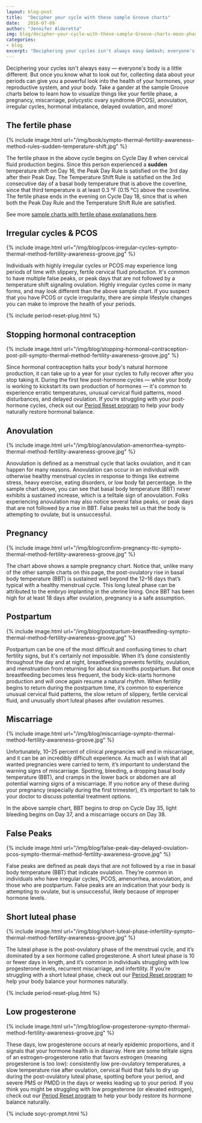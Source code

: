 ```yaml
---
layout: blog-post
title:  "Decipher your cycle with these sample Groove charts"
date:   2016-07-09
author: "Jennifer Aldoretta"
img: blog/decipher-your-cycle-with-these-sample-Groove-charts-moon-phases.jpg
categories:
- blog
excerpt: "Deciphering your cycles isn't always easy &mdash; everyone's body is a little different. But once you know what to look out for, collecting data about your periods can give you a powerful look into the health of your hormones, your reproductive system, and your body ..."
---
```


Deciphering your cycles isn't always easy &mdash; everyone's body is a little different. But once you know what to look out for, collecting data about your periods can give you a powerful look into the health of your hormones, your reproductive system, and your body. Take a gander at the sample Groove charts below to learn how to visualize things like your fertile phase, a pregnancy, miscarriage, polycystic ovary syndrome (PCOS), anovulation, irregular cycles, hormonal imbalance, delayed ovulation, and more!

## The fertile phase ##

{% include image.html url="/img/book/sympto-thermal-fertility-awareness-method-rules-sudden-temperature-shift.jpg" %}

The fertile phase in the above cycle begins on Cycle Day 8 when cervical fluid production begins. Since this person experienced a <strong>sudden</strong> temperature shift on Day 16, the Peak Day Rule is satisfied on the 3rd day after their Peak Day. The Temperature Shift Rule is satisfied on the 3rd consecutive day of a basal body temperature that is above the coverline, since that third temperature is at least 0.3 &deg;F (0.15 &deg;C) above the coverline. The fertile phase ends in the evening on Cycle Day 18, since that is when both the Peak Day Rule and the Temperature Shift Rule are satisfied.

See more <a class="text-link" href="/the-cycle/chapter-7-the-rules-of-the-sympto-thermal-method/#sample-STM-charts">sample charts with fertile phase explanations here</a>.

## Irregular cycles &amp; PCOS ##

{% include image.html url="/img/blog/pcos-irregular-cycles-sympto-thermal-method-fertility-awareness-groove.jpg" %}

Individuals with highly irregular cycles or PCOS may experience long periods of time with slippery, fertile cervical fluid production. It's common to have multiple false peaks, or peak days that are not followed by a temperature shift signaling ovulation. Highly irregular cycles come in many forms, and may look different than the above sample chart. If you suspect that you have PCOS or cycle irregularity, there are simple lifestyle changes you can make to improve the health of your periods.

{% include period-reset-plug.html %}

## Stopping hormonal contraception ##

{% include image.html url="/img/blog/stopping-hormonal-contraception-post-pill-sympto-thermal-method-fertility-awareness-groove.jpg" %}

Since hormonal contraception halts your body's natural hormone production, it can take up to a year for your cycles to fully recover after you stop taking it. During the first few post-hormone cycles &mdash; while your body is working to kickstart its own production of hormones &mdash; it's common to experience erratic temperatures, unusual cervical fluid patterns, mood disturbances, and delayed ovulation. If you’re struggling with your post-hormone cycles, check out our <a class="text-link" href="http://periodreset.readytogroove.com" onClick="ga('send', 'event', { eventCategory: Link, eventAction: 'Click', eventLabel: 'Period Reset - general link});">Period Reset program</a> to help your body naturally restore hormonal balance.

## Anovulation ##

{% include image.html url="/img/blog/anovulation-amenorrhea-sympto-thermal-method-fertility-awareness-groove.jpg" %}

Anovulation is defined as a menstrual cycle that lacks ovulation, and it can happen for many reasons. Anovulation can occur in an individual with otherwise healthy menstrual cycles in response to things like extreme stress, heavy exercise, eating disorders, or low body fat percentage. In the sample chart above, you can see that basal body temperature (BBT) never exhibits a sustained increase, which is a telltale sign of anovulation. Folks experiencing anovulation may also notice several false peaks, or peak days that are not followed by a rise in BBT. False peaks tell us that the body is attempting to ovulate, but is unsuccessful.

## Pregnancy ##

{% include image.html url="/img/blog/confirm-pregnancy-ttc-sympto-thermal-method-fertility-awareness-groove.jpg" %}

The chart above shows a sample pregnancy chart. Notice that, unlike many of the other sample charts on this page, the post-ovulatory rise in basal body temperature (BBT) is sustained well beyond the 12&ndash;16 days that’s typical with a healthy menstrual cycle. This long luteal phase can be attributed to the embryo implanting in the uterine lining. Once BBT has been high for at least 18 days after ovulation, pregnancy is a safe assumption.

## Postpartum ##

{% include image.html url="/img/blog/postpartum-breastfeeding-sympto-thermal-method-fertility-awareness-groove.jpg" %}

Postpartum can be one of the most difficult and confusing times to chart fertility signs, but it's certainly not impossible. When it’s done consistently throughout the day and at night, breastfeeding prevents fertility, ovulation, and menstruation from returning for about six months postpartum. But once breastfeeding becomes less frequent, the body kick-starts hormone production and will once again resume a natural rhythm. When fertility begins to return during the postpartum time, it’s common to experience unusual cervical fluid patterns, the slow return of slippery, fertile cervical fluid, and unusually short luteal phases after ovulation resumes.

## Miscarriage ##

{% include image.html url="/img/blog/miscarriage-sympto-thermal-method-fertility-awareness-groove.jpg" %}

Unfortunately, 10&ndash;25 percent of clinical pregnancies will end in miscarriage, and it can be an incredibly difficult experience. As much as I wish that all wanted pregnancies were carried to term, it’s important to understand the warning signs of miscarriage. Spotting, bleeding, a dropping basal body temperature (BBT), and cramps in the lower back or abdomen are all potential warning signs of a miscarriage. If you notice any of these during your pregnancy (especially during the first trimester), it’s important to talk to your doctor to discuss potential treatment options.

In the above sample chart, BBT begins to drop on Cycle Day 35, light bleeding begins on Day 37, and a miscarriage occurs on Day 38.

## False Peaks ##

{% include image.html url="/img/blog/false-peak-day-delayed-ovulation-pcos-sympto-thermal-method-fertility-awareness-groove.jpg" %}

False peaks are defined as peak days that are not followed by a rise in basal body temperature (BBT) that indicate ovulation. They’re common in individuals who have irregular cycles, PCOS, amenorrhea, anovulation, and those who are postpartum. False peaks are an indication that your body is attempting to ovulate, but is unsuccessful, likely because of improper hormone levels.

## Short luteal phase ##

{% include image.html url="/img/blog/short-luteal-phase-infertility-sympto-thermal-method-fertility-awareness-groove.jpg" %}

The luteal phase is the post-ovulatory phase of the menstrual cycle, and it’s dominated by a sex hormone called progesterone. A short luteal phase is 10 or fewer days in length, and it’s common in individuals struggling with low progesterone levels, recurrent miscarriage, and infertility. If you’re struggling with a short luteal phase, check out our <a class="text-link" href="http://periodreset.readytogroove.com" onClick="ga('send', 'event', { eventCategory: Link, eventAction: 'Click', eventLabel: 'Period Reset - general link});">Period Reset program</a> to help your body balance your hormones naturally.

{% include period-reset-plug.html %}

## Low progesterone ##

{% include image.html url="/img/blog/low-progesterone-sympto-thermal-method-fertility-awareness-groove.jpg" %}

These days, low progesterone occurs at nearly epidemic proportions, and it signals that your hormone health is in disarray. Here are some telltale signs of an estrogen&ndash;progesterone ratio that favors estrogen (meaning progesterone is too low): consistently low pre-ovulatory temperatures, a slow temperature rise after ovulation, cervical fluid that fails to dry up during the post-ovulatory luteal phase, spotting before your period, and severe PMS or PMDD in the days or weeks leading up to your period. If you think you might be struggling with low progesterone (or elevated estrogen), check out our <a class="text-link" href="http://periodreset.readytogroove.com" onClick="ga('send', 'event', { eventCategory: Link, eventAction: 'Click', eventLabel: 'Period Reset - general link});">Period Reset program</a> to help your body restore its hormone balance naturally.

{% include soyc-prompt.html %}